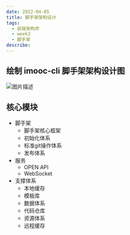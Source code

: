 ```yaml
---
date: 2022-04-05
title: 脚手架架构设计
tags:
  - 前端架构师
  - week3
  - 脚手架
describe:
---
```




## 绘制 imooc-cli 脚手架架构设计图

![图片描述](https://oss.filway.cn/filway-blog/5fda2460083ca4dd16000793.jpg)



## 核心模块

- 脚手架
  - 脚手架核心框架
  - 初始化体系
  - 标准git操作体系
  - 发布体系
- 服务
  - OPEN API
  - WebSocket
- 支撑体系
  - 本地缓存
  - 模板库
  - 数据体系
  - 代码仓库
  - 资源体系
  - 远程缓存